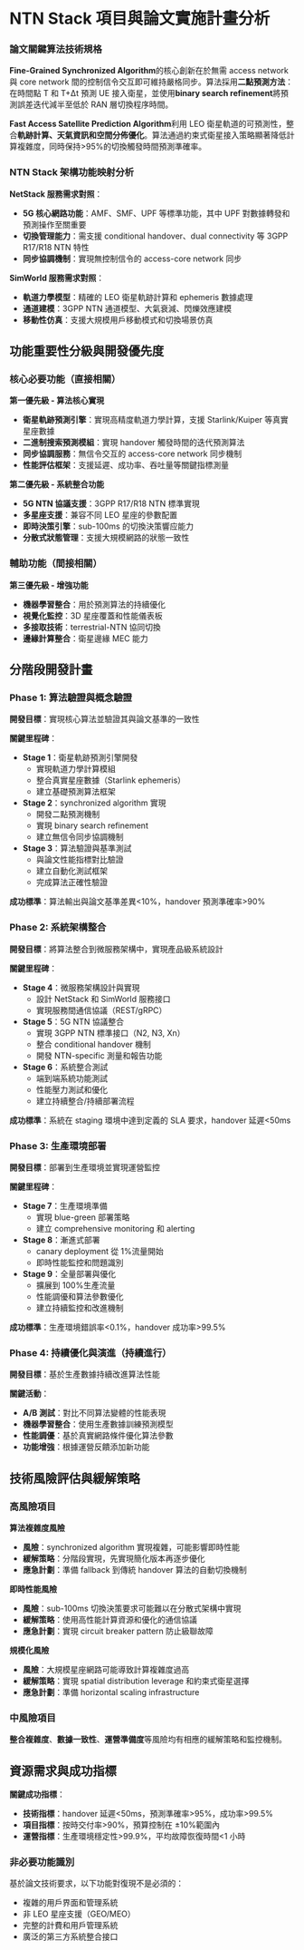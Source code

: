 # NTN Stack 項目與論文實施計畫分析

### 論文關鍵算法技術規格

**Fine-Grained Synchronized Algorithm**的核心創新在於無需 access network 與 core network 間的控制信令交互即可維持嚴格同步。算法採用**二點預測方法**：在時間點 T 和 T+Δt 預測 UE 接入衛星，並使用**binary search refinement**將預測誤差迭代減半至低於 RAN 層切換程序時間。

**Fast Access Satellite Prediction Algorithm**利用 LEO 衛星軌道的可預測性，整合**軌跡計算、天氣資訊和空間分佈優化**。算法通過約束式衛星接入策略顯著降低計算複雜度，同時保持>95%的切換觸發時間預測準確率。

### NTN Stack 架構功能映射分析

**NetStack 服務需求對照**：

-   **5G 核心網路功能**：AMF、SMF、UPF 等標準功能，其中 UPF 對數據轉發和預測操作至關重要
-   **切換管理能力**：需支援 conditional handover、dual connectivity 等 3GPP R17/R18 NTN 特性
-   **同步協調機制**：實現無控制信令的 access-core network 同步

**SimWorld 服務需求對照**：

-   **軌道力學模型**：精確的 LEO 衛星軌跡計算和 ephemeris 數據處理
-   **通道建模**：3GPP NTN 通道模型、大氣衰減、閃爍效應建模
-   **移動性仿真**：支援大規模用戶移動模式和切換場景仿真

## 功能重要性分級與開發優先度

### 核心必要功能（直接相關）

**第一優先級 - 算法核心實現**

-   **衛星軌跡預測引擎**：實現高精度軌道力學計算，支援 Starlink/Kuiper 等真實星座數據
-   **二進制搜索預測模組**：實現 handover 觸發時間的迭代預測算法
-   **同步協調服務**：無信令交互的 access-core network 同步機制
-   **性能評估框架**：支援延遲、成功率、吞吐量等關鍵指標測量

**第二優先級 - 系統整合功能**

-   **5G NTN 協議支援**：3GPP R17/R18 NTN 標準實現
-   **多星座支援**：兼容不同 LEO 星座的參數配置
-   **即時決策引擎**：sub-100ms 的切換決策響应能力
-   **分散式狀態管理**：支援大規模網路的狀態一致性

### 輔助功能（間接相關）

**第三優先級 - 增強功能**

-   **機器學習整合**：用於預測算法的持續優化
-   **視覺化監控**：3D 星座覆蓋和性能儀表板
-   **多接取技術**：terrestrial-NTN 協同切換
-   **邊緣計算整合**：衛星邊緣 MEC 能力

## 分階段開發計畫

### Phase 1: 算法驗證與概念驗證

**開發目標**：實現核心算法並驗證其與論文基準的一致性

**關鍵里程碑**：

-   **Stage 1**：衛星軌跡預測引擎開發
    -   實現軌道力學計算模組
    -   整合真實星座數據（Starlink ephemeris）
    -   建立基礎預測算法框架
-   **Stage 2**：synchronized algorithm 實現
    -   開發二點預測機制
    -   實現 binary search refinement
    -   建立無信令同步協調機制
-   **Stage 3**：算法驗證與基準測試
    -   與論文性能指標對比驗證
    -   建立自動化測試框架
    -   完成算法正確性驗證

**成功標準**：算法輸出與論文基準差異<10%，handover 預測準確率>90%

### Phase 2: 系統架構整合

**開發目標**：將算法整合到微服務架構中，實現產品級系統設計

**關鍵里程碑**：

-   **Stage 4**：微服務架構設計與實現
    -   設計 NetStack 和 SimWorld 服務接口
    -   實現服務間通信協議（REST/gRPC）
-   **Stage 5**：5G NTN 協議整合
    -   實現 3GPP NTN 標準接口（N2, N3, Xn）
    -   整合 conditional handover 機制
    -   開發 NTN-specific 測量和報告功能
-   **Stage 6**：系統整合測試
    -   端到端系統功能測試
    -   性能壓力測試和優化
    -   建立持續整合/持續部署流程

**成功標準**：系統在 staging 環境中達到定義的 SLA 要求，handover 延遲<50ms

### Phase 3: 生產環境部署

**開發目標**：部署到生產環境並實現運營監控

**關鍵里程碑**：

-   **Stage 7**：生產環境準備
    -   實現 blue-green 部署策略
    -   建立 comprehensive monitoring 和 alerting
-   **Stage 8**：漸進式部署
    -   canary deployment 從 1%流量開始
    -   即時性能監控和問題識別
-   **Stage 9**：全量部署與優化
    -   擴展到 100%生產流量
    -   性能調優和算法參數優化
    -   建立持續監控和改進機制

**成功標準**：生產環境錯誤率<0.1%，handover 成功率>99.5%

### Phase 4: 持續優化與演進（持續進行）

**開發目標**：基於生產數據持續改進算法性能

**關鍵活動**：

-   **A/B 測試**：對比不同算法變體的性能表現
-   **機器學習整合**：使用生產數據訓練預測模型
-   **性能調優**：基於真實網路條件優化算法參數
-   **功能增強**：根據運營反饋添加新功能

## 技術風險評估與緩解策略

### 高風險項目

**算法複雜度風險**

-   **風險**：synchronized algorithm 實現複雜，可能影響即時性能
-   **緩解策略**：分階段實現，先實現簡化版本再逐步優化
-   **應急計劃**：準備 fallback 到傳統 handover 算法的自動切換機制

**即時性能風險**

-   **風險**：sub-100ms 切換決策要求可能難以在分散式架構中實現
-   **緩解策略**：使用高性能計算資源和優化的通信協議
-   **應急計劃**：實現 circuit breaker pattern 防止級聯故障

**規模化風險**

-   **風險**：大規模星座網路可能導致計算複雜度過高
-   **緩解策略**：實現 spatial distribution leverage 和約束式衛星選擇
-   **應急計劃**：準備 horizontal scaling infrastructure

### 中風險項目

**整合複雜度**、**數據一致性**、**運營準備度**等風險均有相應的緩解策略和監控機制。

## 資源需求與成功指標

**關鍵成功指標**：

-   **技術指標**：handover 延遲<50ms，預測準確率>95%，成功率>99.5%
-   **項目指標**：按時交付率>90%，預算控制在 ±10%範圍內
-   **運營指標**：生產環境穩定性>99.9%，平均故障恢復時間<1 小時

### 非必要功能識別

基於論文技術要求，以下功能對復現不是必須的：

-   複雜的用戶界面和管理系統
-   非 LEO 星座支援（GEO/MEO）
-   完整的計費和用戶管理系統
-   廣泛的第三方系統整合接口
